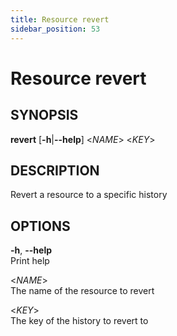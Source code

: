 ```yaml
---
title: Resource revert
sidebar_position: 53
---
```


# Resource revert

## SYNOPSIS

**revert** \[**-h**\|**--help**\] \<*NAME*\> \<*KEY*\>

## DESCRIPTION

Revert a resource to a specific history

## OPTIONS

**-h**, **--help**  
Print help

\<*NAME*\>  
The name of the resource to revert

\<*KEY*\>  
The key of the history to revert to
